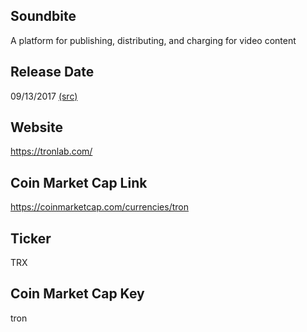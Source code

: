 ## Soundbite

A platform for publishing, distributing, and charging for video content

## Release Date

09/13/2017 [(src)](https://coinmarketcap.com/currencies/tron)

## Website

https://tronlab.com/

## Coin Market Cap Link

https://coinmarketcap.com/currencies/tron

## Ticker

TRX

## Coin Market Cap Key

tron

